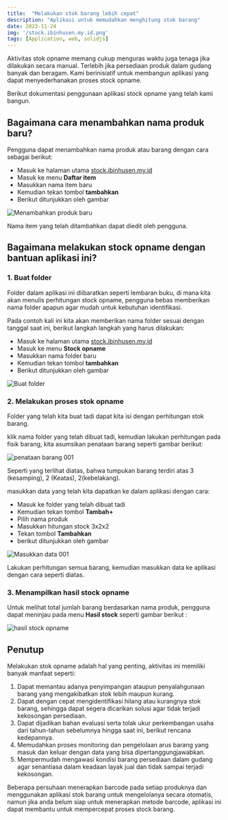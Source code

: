 ```yaml
---
title:  "Melakukan stok barang lebih cepat"
description: "Aplikasi untuk memudahkan menghitung stok barang"
date: 2023-11-24
img: '/stock.ibinhusen.my.id.png'
tags: [Application, web, solidjs]
---
```


Aktivitas stok opname memang cukup menguras waktu juga tenaga jika dilakukan secara manual. Terlebih jika persediaan produk dalam gudang banyak dan beragam. Kami berinisiatif untuk membangun aplikasi yang dapat menyederhanakan proses stock opname.

Berikut dokumentasi penggunaan aplikasi stock opname yang telah kami bangun.

## Bagaimana cara menambahkan nama produk baru?
Pengguna dapat menambahkan nama produk atau barang dengan cara sebagai berikut:
- Masuk  ke halaman utama [stock.ibinhusen.my.id](https://stock.ibinhusen.my.id) 
- Masuk ke menu **Daftar item**
- Masukkan nama item baru
- Kemudian tekan tombol **tambahkan**
- Berikut ditunjukkan oleh gambar

![Menambahkan produk baru](/stock-opname-1.gif)

Nama item yang telah ditambahkan dapat diedit oleh pengguna.


## Bagaimana melakukan stock opname dengan bantuan aplikasi ini?



### 1. Buat folder
Folder dalam aplikasi ini diibaratkan seperti lembaran buku, di mana kita akan menulis perhitungan stock opname, pengguna bebas memberikan nama folder apapun agar mudah untuk kebutuhan identifikasi.

Pada contoh kali ini kita akan memberikan nama folder sesuai dengan tanggal saat ini, berikut langkah langkah yang harus dilakukan:

- Masuk  ke halaman utama [stock.ibinhusen.my.id](https://stock.ibinhusen.my.id) 
- Masuk ke menu **Stock opname**
- Masukkan nama folder baru
- Kemudian tekan tombol **tambahkan**
- Berikut ditunjukkan oleh gambar

![Buat folder](/stock-opname-2.gif)


### 2. Melakukan proses stok opname
Folder yang telah kita buat tadi dapat kita isi dengan perhitungan stok barang.

klik nama folder yang telah dibuat tadi, kemudian lakukan perhitungan pada fisik barang, kita asumsikan penataan barang seperti gambar berikut:

![penataan barang 001](/stock-opname-3.png)

Seperti yang terlihat diatas, bahwa tumpukan barang terdiri atas 3 (kesamping), 2 (Keatas), 2(kebelakang).

masukkan data yang telah kita dapatkan ke dalam aplikasi dengan cara:

- Masuk ke folder yang telah dibuat tadi
- Kemudian tekan tombol **Tambah+**
- Pilih nama produk
- Masukkan hitungan stock 3x2x2
- Tekan tombol **Tambahkan**
- berikut ditunjukkan oleh gambar

![Masukkan data 001](/stock-opname-4.gif)

Lakukan perhitungan semua barang, kemudian masukkan data ke aplikasi dengan cara seperti diatas.

### 3. Menampilkan hasil stock opname

Untuk melihat total jumlah barang berdasarkan nama produk, pengguna dapat meninjau pada menu **Hasil stock** seperti gambar berikut :

![hasil stock opname](/stock-opname-5.gif)

## Penutup
Melakukan stok opname adalah hal yang penting, aktivitas ini memiliki banyak manfaat seperti:

1. Dapat memantau adanya penyimpangan ataupun penyalahgunaan barang yang mengakibatkan stok lebih maupun kurang.
2. Dapat dengan cepat mengidentifikasi hilang atau kurangnya stok barang, sehingga dapat segera dicarikan solusi agar tidak terjadi kekosongan persediaan.
3. Dapat dijadikan bahan evaluasi serta tolak ukur perkembangan usaha dari tahun-tahun sebelumnya hingga saat ini, berikut rencana kedepannya.
4. Memudahkan proses monitoring dan pengelolaan arus barang yang masuk dan keluar dengan data yang bisa dipertanggungjawabkan.
5. Mempermudah mengawasi kondisi barang persediaan dalam gudang agar senantiasa dalam keadaan layak jual dan tidak sampai terjadi kekosongan.

Beberapa persuhaan menerapkan barcode pada setiap produknya dan menggunakan aplikasi stok barang untuk mengelolanya secara otomatis, namun jika anda belum siap untuk menerapkan metode barcode, aplikasi ini dapat membantu untuk mempercepat proses stock barang.